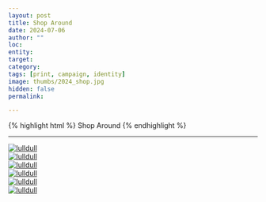 ```yaml
---
layout: post
title: Shop Around
date: 2024-07-06
author: "" 
loc: 
entity: 
target: 
category: 
tags: [print, campaign, identity]
image: thumbs/2024_shop.jpg
hidden: false
permalink:

---
```



{% highlight html %}
Shop Around
{% endhighlight %}

---


<div class="post_image">
	<a href="{{ site.baseurl }}/images/posts/2024_shop/001.jpg" target="_blank">
	<img src="{{ site.baseurl }}/images/posts/2024_shop/001.jpg" alt="lulldull"></a>
</div>

<div class="post_image">
	<a href="{{ site.baseurl }}/images/posts/2024_shop/002.jpg" target="_blank">
	<img src="{{ site.baseurl }}/images/posts/2024_shop/002.jpg" alt="lulldull"></a>
</div>

<div class="post_image">
	<a href="{{ site.baseurl }}/images/posts/2024_shop/003.jpg" target="_blank">
	<img src="{{ site.baseurl }}/images/posts/2024_shop/003.jpg" alt="lulldull"></a>
</div>

<div class="post_image">
	<a href="{{ site.baseurl }}/images/posts/2024_shop/004.jpg" target="_blank">
	<img src="{{ site.baseurl }}/images/posts/2024_shop/004.jpg" alt="lulldull"></a>
</div>

<div class="post_image">
	<a href="{{ site.baseurl }}/images/posts/2024_shop/005.jpg" target="_blank">
	<img src="{{ site.baseurl }}/images/posts/2024_shop/005.jpg" alt="lulldull"></a>
</div>

<div class="post_image">
	<a href="{{ site.baseurl }}/images/posts/2024_shop/006.jpg" target="_blank">
	<img src="{{ site.baseurl }}/images/posts/2024_shop/006.jpg" alt="lulldull"></a>
</div>



